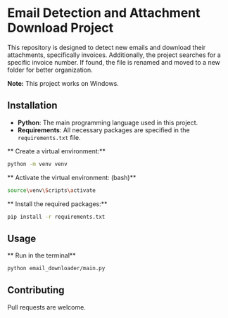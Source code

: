 

# Email Detection and Attachment Download Project

This repository is designed to detect new emails and download their attachments, specifically invoices. Additionally, the project searches for a specific invoice number. If found, the file is renamed and moved to a new folder for better organization.

**Note:** This project works on Windows.

## Installation
- **Python**: The main programming language used in this project.
- **Requirements**: All necessary packages are specified in the `requirements.txt` file.

** Create a virtual environment:**

```bash
python -m venv venv
```

** Activate the virtual environment: (bash)**

```bash
source\venv\Scripts\activate
```

** Install the required packages:**

```bash
pip install -r requirements.txt
```

## Usage
** Run in the terminal**

```bash
python email_downloader/main.py
```

## Contributing
Pull requests are welcome. 
